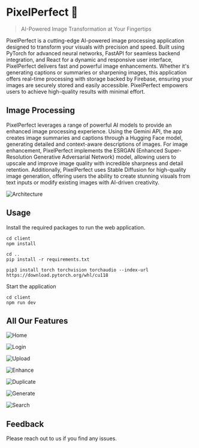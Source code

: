 # PixelPerfect 📸
> AI-Powered Image Transformation at Your Fingertips

PixelPerfect is a cutting-edge AI-powered image processing application designed to transform your visuals with precision and speed. Built using PyTorch for advanced neural networks, FastAPI for seamless backend integration, and React for a dynamic and responsive user interface, PixelPerfect delivers fast and powerful image enhancements. Whether it's generating captions or summaries or sharpening images, this application offers real-time processing with storage backed by Firebase, ensuring your images are securely stored and easily accessible. PixelPerfect empowers users to achieve high-quality results with minimal effort.


## Image Processing

PixelPerfect leverages a range of powerful AI models to provide an enhanced image processing experience. Using the Gemini API, the app creates image summaries and captions through a Hugging Face model, generating detailed and context-aware descriptions of images. For image enhancement, PixelPerfect implements the ESRGAN (Enhanced Super-Resolution Generative Adversarial Network) model, allowing users to upscale and improve image quality with incredible sharpness and detail retention. Additionally, PixelPerfect uses Stable Diffusion for high-quality image generation, offering users the ability to create stunning visuals from text inputs or modify existing images with AI-driven creativity.

![Architecture](https://github.com/lohithgsk/PixelPerfect/blob/main/architectiure.png)

## Usage
Install the required packages to run the web application.
```shell
cd client
npm install

cd ..
pip install -r requirements.txt

pip3 install torch torchvision torchaudio --index-url https://download.pytorch.org/whl/cu118
```
Start the application
```shell
cd client
npm run dev
```

## All Our Features
![Home](https://github.com/Saminathan-77/Ideathon_2024/blob/main/img/home.jpeg)

![Login](https://github.com/Saminathan-77/Ideathon_2024/blob/main/img/login.jpeg)

![Upload](https://github.com/Saminathan-77/Ideathon_2024/blob/main/img/upload.jpeg)

![Enhance](https://github.com/Saminathan-77/Ideathon_2024/blob/main/img/enhance.jpeg)

![Duplicate](https://github.com/Saminathan-77/Ideathon_2024/blob/main/img/duplicate.jpeg)

![Generate](https://github.com/Saminathan-77/Ideathon_2024/blob/main/img/generate.jpeg)

![Search](https://github.com/Saminathan-77/Ideathon_2024/blob/main/img/search.jpeg)

## Feedback
Please reach out to us if you find any issues.

